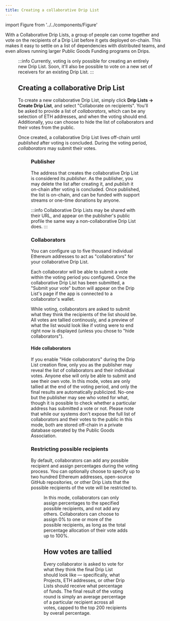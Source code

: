 ```yaml
---
title: Creating a collaborative Drip List
---
```


import Figure from '../../components/Figure'

With a Collaborative Drip Lists, a group of people can come together and vote on the recipients of a Drip List before it gets deployed on-chain. This makes it easy to settle on a list of dependencies with distributed teams, and even allows running larger Public Goods Funding programs on Drips.

<Figure caption="An example collaborative Drip List in voting." src="/img/fund/collab-drip-list.png" />

:::info
Currently, voting is only possible for creating an entirely new Drip List. Soon, it'll also be possible to vote on a new set of receivers for an existing Drip List.
:::

## Creating a collaborative Drip List

To create a new collaborative Drip List, simply click **Drip Lists → Create Drip List**, and select "Collaborate on recipients". You'll be asked to provide a list of *collaborators*, which can be any selection of ETH addresses, and when the voting should end. Additionally, you can choose to hide the list of collaborators and their votes from the public.

Once created, a collaborative Drip List lives off-chain until *published* after voting is concluded. During the voting period, *collaborators* may submit their votes.

<Figure caption="Lifecycle of a collaborative Drip List." src="/img/fund/collab-drip-list-lifecycle.png" />

### Publisher

The address that creates the collaborative Drip List is considered its *publisher*. As the publisher, you may delete the list after creating it, and *publish* it on-chain after voting is concluded. Once published, the list is on-chain, and can be funded with support streams or one-time donations by anyone.

:::info
Collaborative Drip Lists may be shared with their URL, and appear on the publisher's public profile the same way a non-collaborative Drip List does.
:::

### Collaborators

You can configure up to five thousand individual Ethereum addresses to act as "collaborators" for your collaborative Drip List.

Each collaborator will be able to submit a vote within the voting period you configured. Once the collaborative Drip List has been submitted, a "Submit your vote" button will appear on the Drip List's page if the app is connected to a collaborator's wallet.

While voting, collaborators are asked to submit what they think the recipients of the list should be. All votes are tallied continously, and a preview of what the list would look like if voting were to end right now is displayed (unless you chose to "hide collaborators").

#### Hide collaborators

If you enable "Hide collaborators" during the Drip List creation flow, only you as the publisher may reveal the list of collaborators and their individual votes. Anyone else will only be able to submit and see their own vote. In this mode, votes are only tallied at the end of the voting period, and only the final results are automatically publicized. No-one but the publisher may see who voted for what, though it is possible to check whether a particular address has submitted a vote or not. Please note that while our systems don't expose the full list of collaborators and their votes to the public in this mode, both are stored off-chain in a private database operated by the Public Goods Association.

### Restricting possible recipients

By default, collaborators can add any possible recipient and assign percentages during the voting process. You can optionally choose to specify up to two hundred Ethereum addresses, open-source GitHub repositories, or other Drip Lists that the possible recipients of the vote will be restricted to.

<Figure caption="Restricting possible recipients of a collaborative Drip List." src="/img/fund/collab-drip-list-restrict-recipients.png" />

In this mode, collaborators can only assign percentages to the specified possible recipients, and not add any others. Collaborators can choose to assign 0% to one or more of the possible recipients, as long as the total percentage allocation of their vote adds up to 100%.

## How votes are tallied

Every collaborator is asked to vote for what they think the final Drip List should look like — specifically, what Projects, ETH addresses, or other Drip Lists should receive what percentage of funds. The final result of the voting round is simply an average percentage of a particular recipient across all votes, capped to the top 200 recipients by overall percentage.
